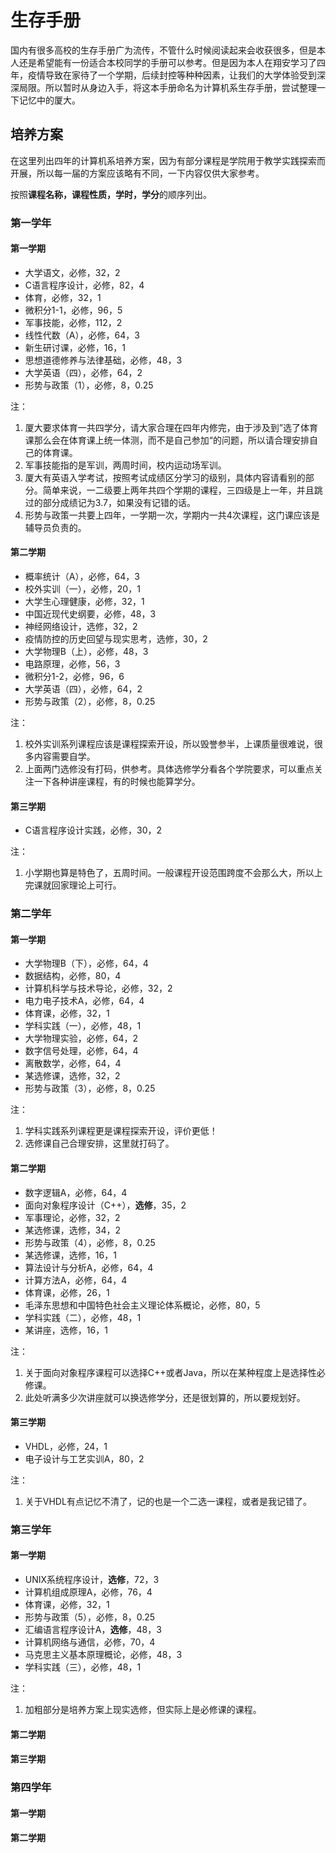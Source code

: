 # 生存手册
国内有很多高校的生存手册广为流传，不管什么时候阅读起来会收获很多，但是本人还是希望能有一份适合本校同学的手册可以参考。但是因为本人在翔安学习了四年，疫情导致在家待了一个学期，后续封控等种种因素，让我们的大学体验受到深深局限。所以暂时从身边入手，将这本手册命名为计算机系生存手册，尝试整理一下记忆中的厦大。

## 培养方案
在这里列出四年的计算机系培养方案，因为有部分课程是学院用于教学实践探索而开展，所以每一届的方案应该略有不同，一下内容仅供大家参考。

按照**课程名称，课程性质，学时，学分**的顺序列出。

### 第一学年
#### 第一学期
+ 大学语文，必修，32，2
+ C语言程序设计，必修，82，4
+ 体育，必修，32，1
+ 微积分1-1，必修，96，5
+ 军事技能，必修，112，2
+ 线性代数（A），必修，64，3
+ 新生研讨课，必修，16，1
+ 思想道德修养与法律基础，必修，48，3
+ 大学英语（四），必修，64，2
+ 形势与政策（1），必修，8，0.25

注：
1. 厦大要求体育一共四学分，请大家合理在四年内修完，由于涉及到”选了体育课那么会在体育课上统一体测，而不是自己参加“的问题，所以请合理安排自己的体育课。
2. 军事技能指的是军训，两周时间，校内运动场军训。
3. 厦大有英语入学考试，按照考试成绩区分学习的级别，具体内容请看别的部分。简单来说，一二级要上两年共四个学期的课程，三四级是上一年，并且跳过的部分成绩记为3.7，如果没有记错的话。
4. 形势与政策一共要上四年，一学期一次，学期内一共4次课程，这门课应该是辅导员负责的。

#### 第二学期
+ 概率统计（A），必修，64，3
+ 校外实训（一），必修，20，1
+ 大学生心理健康，必修，32，1
+ 中国近现代史纲要，必修，48，3
+ 神经网络设计，选修，32，2
+ 疫情防控的历史回望与现实思考，选修，30，2
+ 大学物理B（上），必修，48，3
+ 电路原理，必修，56，3
+ 微积分1-2，必修，96，6
+ 大学英语（四），必修，64，2
+ 形势与政策（2），必修，8，0.25

注：
1. 校外实训系列课程应该是课程探索开设，所以毁誉参半，上课质量很难说，很多内容需要自学。
2. 上面两门选修没有打码，供参考。具体选修学分看各个学院要求，可以重点关注一下各种讲座课程，有的时候也能算学分。

#### 第三学期
+ C语言程序设计实践，必修，30，2

注：
1. 小学期也算是特色了，五周时间。一般课程开设范围跨度不会那么大，所以上完课就回家理论上可行。

### 第二学年
#### 第一学期
+ 大学物理B（下），必修，64，4
+ 数据结构，必修，80，4
+ 计算机科学与技术导论，必修，32，2
+ 电力电子技术A，必修，64，4
+ 体育课，必修，32，1
+ 学科实践（一），必修，48，1
+ 大学物理实验，必修，64，2
+ 数字信号处理，必修，64，4
+ 离散数学，必修，64，4
+ 某选修课，选修，32，2
+ 形势与政策（3），必修，8，0.25

注：
1. 学科实践系列课程更是课程探索开设，评价更低！
2. 选修课自己合理安排，这里就打码了。

#### 第二学期
+ 数字逻辑A，必修，64，4
+ 面向对象程序设计（C++），**选修**，35，2
+ 军事理论，必修，32，2
+ 某选修课，选修，34，2
+ 形势与政策（4），必修，8，0.25
+ 某选修课，选修，16，1
+ 算法设计与分析A，必修，64，4
+ 计算方法A，必修，64，4
+ 体育课，必修，26，1
+ 毛泽东思想和中国特色社会主义理论体系概论，必修，80，5
+ 学科实践（二），必修，48，1
+ 某讲座，选修，16，1

注：
1. 关于面向对象程序课程可以选择C++或者Java，所以在某种程度上是选择性必修课。
2. 此处听满多少次讲座就可以换选修学分，还是很划算的，所以要规划好。

#### 第三学期
+ VHDL，必修，24，1
+ 电子设计与工艺实训A，80，2

注：
1. 关于VHDL有点记忆不清了，记的也是一个二选一课程，或者是我记错了。

### 第三学年
#### 第一学期
+ UNIX系统程序设计，**选修**，72，3
+ 计算机组成原理A，必修，76，4
+ 体育课，必修，32，1
+ 形势与政策（5），必修，8，0.25
+ 汇编语言程序设计A，**选修**，48，3
+ 计算机网络与通信，必修，70，4
+ 马克思主义基本原理概论，必修，48，3
+ 学科实践（三），必修，48，1

注：
1. 加粗部分是培养方案上现实选修，但实际上是必修课的课程。
#### 第二学期
#### 第三学期

### 第四学年
#### 第一学期
#### 第二学期